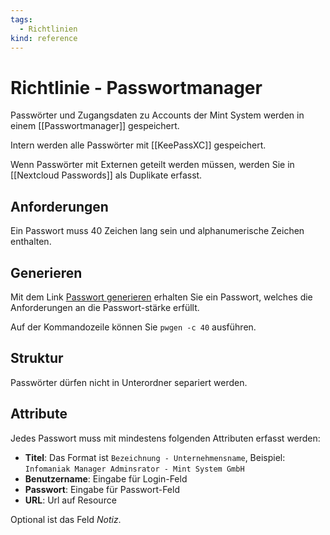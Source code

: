 ```yaml
---
tags:
  - Richtlinien
kind: reference
---
```

# Richtlinie - Passwortmanager

Passwörter und Zugangsdaten zu Accounts der Mint System werden in einem [[Passwortmanager]] gespeichert.

Intern werden alle Passwörter mit [[KeePassXC]] gespeichert.

Wenn Passwörter mit Externen geteilt werden müssen, werden Sie in [[Nextcloud Passwords]] als Duplikate erfasst.

## Anforderungen

Ein Passwort muss 40 Zeichen lang sein und alphanumerische Zeichen enthalten.

## Generieren

Mit dem Link [Passwort generieren](https://duckduckgo.com/?t=canonical&q=pwgen+40&ia=answer) erhalten Sie ein Passwort, welches die Anforderungen an die Passwort-stärke erfüllt.

Auf der Kommandozeile können Sie `pwgen -c 40` ausführen.

## Struktur

Passwörter dürfen nicht in Unterordner separiert werden.

## Attribute

Jedes Passwort muss mit mindestens folgenden Attributen erfasst werden:

* **Titel**: Das Format ist `Bezeichnung - Unternehmensname`, Beispiel: `Infomaniak Manager Adminsrator - Mint System GmbH`
* **Benutzername**: Eingabe für Login-Feld
* **Passwort**: Eingabe für Passwort-Feld
* **URL**: Url auf Resource

Optional ist das Feld *Notiz*.